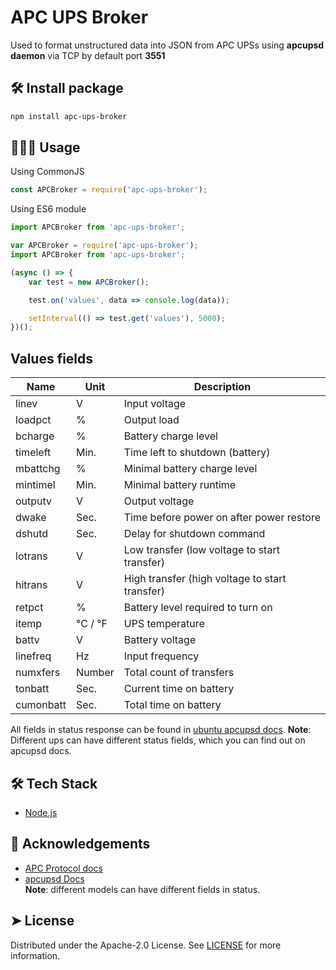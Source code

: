 # APC UPS Broker

Used to format unstructured data into JSON from APC UPSs using **apcupsd daemon** via TCP by default port **3551**

## 🛠️ Install package    
```bash
npm install apc-ups-broker
```

## 🧑🏻‍💻 Usage
Using CommonJS 
```js
const APCBroker = require('apc-ups-broker');
```
Using ES6 module
```js
import APCBroker from 'apc-ups-broker';
```

```js
var APCBroker = require('apc-ups-broker');
import APCBroker from 'apc-ups-broker';

(async () => {
    var test = new APCBroker();

    test.on('values', data => console.log(data));

    setInterval(() => test.get('values'), 5000);
})();
```

## Values fields
| Name| Unit| Description
| -------- | -------- | -------- |
| linev | V | Input voltage
| loadpct | % | Output load
| bcharge | % | Battery charge level
| timeleft | Min. | Time left to shutdown (battery)
| mbattchg | % | Minimal battery charge level
| mintimel | Min. | Minimal battery runtime
| outputv | V | Output voltage
| dwake | Sec. | Time before power on after power restore
| dshutd | Sec. | Delay for shutdown command
| lotrans | V | Low transfer (low voltage to start transfer)
| hitrans | V | High transfer (high voltage to start transfer)
| retpct | % | Battery level required to turn on
| itemp | °C / °F | UPS temperature
| battv | V | Battery voltage
| linefreq | Hz | Input frequency
| numxfers | Number | Total count of transfers
| tonbatt | Sec. | Current time on battery
| cumonbatt | Sec. | Total time on battery |

All fields in status response can be found in [ubuntu apcupsd docs](https://manpages.ubuntu.com/manpages/bionic/man8/apcaccess.8.html).
**Note**: Different ups can have different status fields, which you can find out on apcupsd docs.

## 🛠️ Tech Stack
- [Node.js](https://nodejs.org/)

## 🙇 Acknowledgements      
- [APC Protocol docs](https://networkupstools.org/protocols/apcsmart.html)
- [apcupsd Docs](https://wiki.debian.org/apcupsd)
<br>**Note**: different models can have different fields in status.
        
 
## ➤ License
Distributed under the Apache-2.0 License. See [LICENSE](LICENSE) for more information.
        
